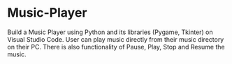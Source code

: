 # Music-Player
Build a Music Player using Python and its libraries (Pygame, Tkinter) on Visual Studio Code. User can play music directly from their music directory on their PC. There is also functionality of Pause, Play, Stop and Resume the music.   
